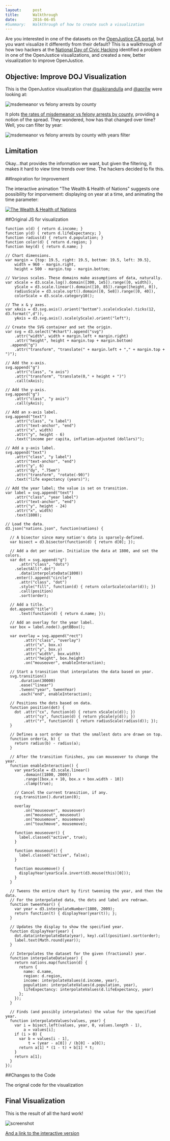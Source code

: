 ```yaml
---
layout:     post
title:      Walkthrough
date:       2016-06-05
#Summary:	Walkthrough of how to create such a visualization
---
```


Are you interested in one of the datasets on the [OpenJustice CA portal][OJ], but you want visualize it differently from their default? This is a walkthrough of how two hackers at the [National Day of Civic Hacking][NDoCH] identified a problem in one of the OpenJustice visualizations, and  created a new, better visualization to improve OpenJustice.

[OJ]: http://openjustice.doj.ca.gov/
[NDoCH]: https://www.eventbrite.com/e/national-day-of-civic-hacking-tickets-25188025061

## Objective: Improve DOJ Visualization

This is the OpenJustice visualization that <a href="https://github.com/saikirandulla" class="github-username">@saikirandulla</a> and <a href="https://github.com/aprilw" class="github-username">@aprilw</a> were looking at:

![msdemeanor vs felony arrests by county](images/existing_chart.png)

It plots [the rates of misdemeanor vs felony arrests by county](http://openjustice.doj.ca.gov/agencies/charts), providing a notion of the spread. They wondered, how has that changed over time? Well, you can filter by year:

![msdemeanor vs felony arrests by county with years filter](images/existing_chart_years.png)


## Limitation

Okay...that provides the information we want, but given the filtering, it makes it hard to view time trends over time. The hackers decided to fix this.

##Inspiration for Improvement

The interactive animation "The Wealth & Health of Nations" suggests one possibility for imporvement: displaying on year at a time, and animating the time parameter:

[![The Wealth & Health of Nations](images/wealth_and_health_of_nations.png)](https://bost.ocks.org/mike/nations/)

##Original JS for visualization




```
function x(d) { return d.income; }
function y(d) { return d.lifeExpectancy; }
function radius(d) { return d.population; }
function color(d) { return d.region; }
function key(d) { return d.name; }

// Chart dimensions.
var margin = {top: 19.5, right: 19.5, bottom: 19.5, left: 39.5},
    width = 960 - margin.right,
    height = 500 - margin.top - margin.bottom;

// Various scales. These domains make assumptions of data, naturally.
var xScale = d3.scale.log().domain([300, 1e5]).range([0, width]),
    yScale = d3.scale.linear().domain([10, 85]).range([height, 0]),
    radiusScale = d3.scale.sqrt().domain([0, 5e8]).range([0, 40]),
    colorScale = d3.scale.category10();

// The x & y axes.
var xAxis = d3.svg.axis().orient("bottom").scale(xScale).ticks(12, d3.format(",d")),
    yAxis = d3.svg.axis().scale(yScale).orient("left");

// Create the SVG container and set the origin.
var svg = d3.select("#chart").append("svg")
    .attr("width", width + margin.left + margin.right)
    .attr("height", height + margin.top + margin.bottom)
  .append("g")
    .attr("transform", "translate(" + margin.left + "," + margin.top + ")");

// Add the x-axis.
svg.append("g")
    .attr("class", "x axis")
    .attr("transform", "translate(0," + height + ")")
    .call(xAxis);

// Add the y-axis.
svg.append("g")
    .attr("class", "y axis")
    .call(yAxis);

// Add an x-axis label.
svg.append("text")
    .attr("class", "x label")
    .attr("text-anchor", "end")
    .attr("x", width)
    .attr("y", height - 6)
    .text("income per capita, inflation-adjusted (dollars)");

// Add a y-axis label.
svg.append("text")
    .attr("class", "y label")
    .attr("text-anchor", "end")
    .attr("y", 6)
    .attr("dy", ".75em")
    .attr("transform", "rotate(-90)")
    .text("life expectancy (years)");

// Add the year label; the value is set on transition.
var label = svg.append("text")
    .attr("class", "year label")
    .attr("text-anchor", "end")
    .attr("y", height - 24)
    .attr("x", width)
    .text(1800);

// Load the data.
d3.json("nations.json", function(nations) {

  // A bisector since many nation's data is sparsely-defined.
  var bisect = d3.bisector(function(d) { return d[0]; });

  // Add a dot per nation. Initialize the data at 1800, and set the colors.
  var dot = svg.append("g")
      .attr("class", "dots")
    .selectAll(".dot")
      .data(interpolateData(1800))
    .enter().append("circle")
      .attr("class", "dot")
      .style("fill", function(d) { return colorScale(color(d)); })
      .call(position)
      .sort(order);

  // Add a title.
  dot.append("title")
      .text(function(d) { return d.name; });

  // Add an overlay for the year label.
  var box = label.node().getBBox();

  var overlay = svg.append("rect")
        .attr("class", "overlay")
        .attr("x", box.x)
        .attr("y", box.y)
        .attr("width", box.width)
        .attr("height", box.height)
        .on("mouseover", enableInteraction);

  // Start a transition that interpolates the data based on year.
  svg.transition()
      .duration(30000)
      .ease("linear")
      .tween("year", tweenYear)
      .each("end", enableInteraction);

  // Positions the dots based on data.
  function position(dot) {
    dot .attr("cx", function(d) { return xScale(x(d)); })
        .attr("cy", function(d) { return yScale(y(d)); })
        .attr("r", function(d) { return radiusScale(radius(d)); });
  }

  // Defines a sort order so that the smallest dots are drawn on top.
  function order(a, b) {
    return radius(b) - radius(a);
  }

  // After the transition finishes, you can mouseover to change the year.
  function enableInteraction() {
    var yearScale = d3.scale.linear()
        .domain([1800, 2009])
        .range([box.x + 10, box.x + box.width - 10])
        .clamp(true);

    // Cancel the current transition, if any.
    svg.transition().duration(0);

    overlay
        .on("mouseover", mouseover)
        .on("mouseout", mouseout)
        .on("mousemove", mousemove)
        .on("touchmove", mousemove);

    function mouseover() {
      label.classed("active", true);
    }

    function mouseout() {
      label.classed("active", false);
    }

    function mousemove() {
      displayYear(yearScale.invert(d3.mouse(this)[0]));
    }
  }

  // Tweens the entire chart by first tweening the year, and then the data.
  // For the interpolated data, the dots and label are redrawn.
  function tweenYear() {
    var year = d3.interpolateNumber(1800, 2009);
    return function(t) { displayYear(year(t)); };
  }

  // Updates the display to show the specified year.
  function displayYear(year) {
    dot.data(interpolateData(year), key).call(position).sort(order);
    label.text(Math.round(year));
  }

  // Interpolates the dataset for the given (fractional) year.
  function interpolateData(year) {
    return nations.map(function(d) {
      return {
        name: d.name,
        region: d.region,
        income: interpolateValues(d.income, year),
        population: interpolateValues(d.population, year),
        lifeExpectancy: interpolateValues(d.lifeExpectancy, year)
      };
    });
  }

  // Finds (and possibly interpolates) the value for the specified year.
  function interpolateValues(values, year) {
    var i = bisect.left(values, year, 0, values.length - 1),
        a = values[i];
    if (i > 0) {
      var b = values[i - 1],
          t = (year - a[0]) / (b[0] - a[0]);
      return a[1] * (1 - t) + b[1] * t;
    }
    return a[1];
  }
});
```

##Changes to the Code

The orignal code for the visualization


## Final Visualization

This is the result of all the hard work!

![screenshot](images/screenshot.png)

[And a link to the interactive version](http://openjustice.github.io/mvsf/)
